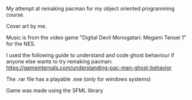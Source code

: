 My attempt at remaking pacman for my object oriented programming course.

Cover art by me.

Music is from the video game "Digital Devil Monogatari: Megami Tensei 1" for the NES.

I used the following guide to understand and code ghost behaviour if anyone else wants to try remaking pacman: https://gameinternals.com/understanding-pac-man-ghost-behavior

The .rar file has a playable .exe (only for windows systems)

Game was made using the SFML library
